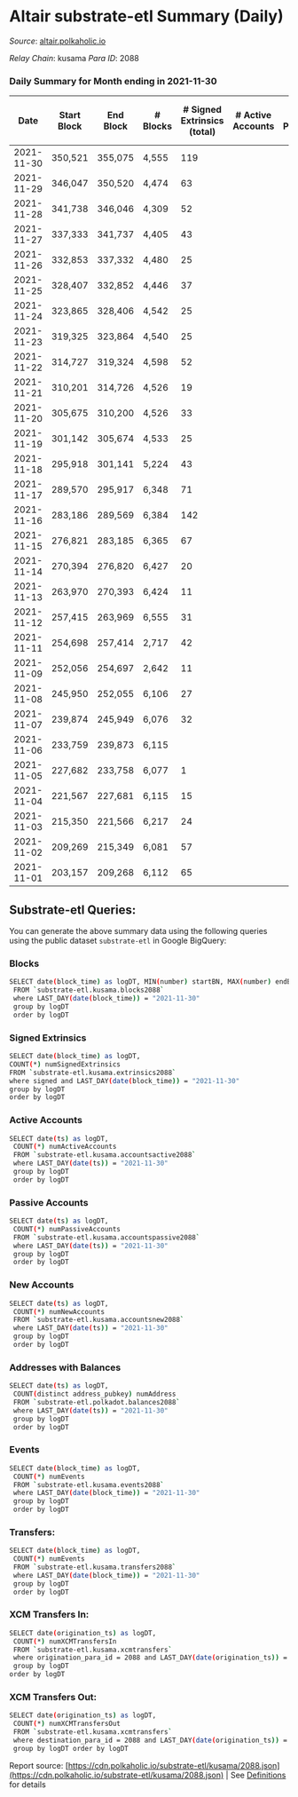 # Altair substrate-etl Summary (Daily)

_Source_: [altair.polkaholic.io](https://altair.polkaholic.io)

*Relay Chain*: kusama
*Para ID*: 2088



### Daily Summary for Month ending in 2021-11-30


| Date | Start Block | End Block | # Blocks | # Signed Extrinsics (total) | # Active Accounts | # Passive | # New | # Addresses with Balances | # Events | # Transfers | # XCM Transfers In | # XCM Transfers Out | Issues | 
| ---- | ----------- | --------- | -------- | --------------------------- | ----------------- | --------- | ----- | ------------------------- | -------- | ----------- | ------------------ | ------------------- | ------ |
| 2021-11-30 | 350,521 | 355,075 | 4,555 | 119 |  |  |  | 17,251 | 11,101 | 170 ($41,708.30) |   |   |  |
| 2021-11-29 | 346,047 | 350,520 | 4,474 | 63 |  |  |  | 17,084 | 9,651 | 58 ($97,387.29) |   |   |  |
| 2021-11-28 | 341,738 | 346,046 | 4,309 | 52 |  |  |  | 17,021 | 9,309 | 58 ($10,429.44) |   |   |  |
| 2021-11-27 | 337,333 | 341,737 | 4,405 | 43 |  |  |  | 16,964 | 9,315 | 42 ($16,746.75) |   |   |  |
| 2021-11-26 | 332,853 | 337,332 | 4,480 | 25 |  |  |  | 16,921 | 9,686 | 64 ($45,258.17) |   |   |  |
| 2021-11-25 | 328,407 | 332,852 | 4,446 | 37 |  |  |  | 16,862 | 9,523 | 54 ($28,050.51) |   |   |  |
| 2021-11-24 | 323,865 | 328,406 | 4,542 | 25 |  |  |  | 16,808 | 10,043 | 85 ($94,946.26) |   |   |  |
| 2021-11-23 | 319,325 | 323,864 | 4,540 | 25 |  |  |  |  | 10,403 | 118 ($78,442.19) |   |   |  |
| 2021-11-22 | 314,727 | 319,324 | 4,598 | 52 |  |  |  | 16,608 | 10,917 | 152 ($62,052.30) |   |   |  |
| 2021-11-21 | 310,201 | 314,726 | 4,526 | 19 |  |  |  | 16,459 | 10,794 | 157 ($78,775.56) |   |   |  |
| 2021-11-20 | 305,675 | 310,200 | 4,526 | 33 |  |  |  | 16,307 | 10,714 | 148 ($69,633.56) |   |   |  |
| 2021-11-19 | 301,142 | 305,674 | 4,533 | 25 |  |  |  | 16,160 | 12,124 | 276 ($140,435.19) |   |   |  |
| 2021-11-18 | 295,918 | 301,141 | 5,224 | 43 |  |  |  | 15,888 | 14,523 | 367 ($149,158.25) |   |   |  |
| 2021-11-17 | 289,570 | 295,917 | 6,348 | 71 |  |  |  | 15,523 | 19,862 | 647 ($599,732.90) |   |   |  |
| 2021-11-16 | 283,186 | 289,569 | 6,384 | 142 |  |  |  |  | 40,800 | 2,547 ($2,000,028.64) |   |   |  |
| 2021-11-15 | 276,821 | 283,185 | 6,365 | 67 |  |  |  | 12,407 | 21,595 | 804 ($582,688.11) |   |   |  |
| 2021-11-14 | 270,394 | 276,820 | 6,427 | 20 |  |  |  | 11,633 | 12,877 |   |   |   |  |
| 2021-11-13 | 263,970 | 270,393 | 6,424 | 11 |  |  |  | 11,633 | 12,863 |   |   |   |  |
| 2021-11-12 | 257,415 | 263,969 | 6,555 | 31 |  |  |  | 11,632 | 13,144 |   |   |   |  |
| 2021-11-11 | 254,698 | 257,414 | 2,717 | 42 |  |  |  | 11,631 | 5,478 |   |   |   |  |
| 2021-11-09 | 252,056 | 254,697 | 2,642 | 11 |  |  |  | 11,622 | 5,301 |   |   |   |  |
| 2021-11-08 | 245,950 | 252,055 | 6,106 | 27 |  |  |  | 11,620 | 12,244 |   |   |   |  |
| 2021-11-07 | 239,874 | 245,949 | 6,076 | 32 |  |  |  | 11,616 | 12,187 |   |   |   |  |
| 2021-11-06 | 233,759 | 239,873 | 6,115 |  |  |  |  | 11,616 | 12,234 |   |   |   |  |
| 2021-11-05 | 227,682 | 233,758 | 6,077 | 1 |  |  |  | 11,616 | 12,158 |   |   |   |  |
| 2021-11-04 | 221,567 | 227,681 | 6,115 | 15 |  |  |  |  | 12,248 |   |   |   |  |
| 2021-11-03 | 215,350 | 221,566 | 6,217 | 24 |  |  |  | 11,610 | 12,462 |   |   |   |  |
| 2021-11-02 | 209,269 | 215,349 | 6,081 | 57 |  |  |  |  | 12,222 |   |   |   |  |
| 2021-11-01 | 203,157 | 209,268 | 6,112 | 65 |  |  |  | 11,597 | 12,293 |   |   |   |  |

## Substrate-etl Queries:
You can generate the above summary data using the following queries using the public dataset `substrate-etl` in Google BigQuery:

### Blocks
```bash
SELECT date(block_time) as logDT, MIN(number) startBN, MAX(number) endBN, COUNT(*) numBlocks 
 FROM `substrate-etl.kusama.blocks2088`  
 where LAST_DAY(date(block_time)) = "2021-11-30" 
 group by logDT 
 order by logDT
```

### Signed Extrinsics
```bash
SELECT date(block_time) as logDT, 
COUNT(*) numSignedExtrinsics 
FROM `substrate-etl.kusama.extrinsics2088`  
where signed and LAST_DAY(date(block_time)) = "2021-11-30" 
group by logDT 
order by logDT
```

### Active Accounts
```bash
SELECT date(ts) as logDT, 
 COUNT(*) numActiveAccounts 
 FROM `substrate-etl.kusama.accountsactive2088` 
 where LAST_DAY(date(ts)) = "2021-11-30" 
 group by logDT 
 order by logDT
```

### Passive Accounts
```bash
SELECT date(ts) as logDT, 
 COUNT(*) numPassiveAccounts 
 FROM `substrate-etl.kusama.accountspassive2088` 
 where LAST_DAY(date(ts)) = "2021-11-30" 
 group by logDT 
 order by logDT
```

### New Accounts
```bash
SELECT date(ts) as logDT, 
 COUNT(*) numNewAccounts 
 FROM `substrate-etl.kusama.accountsnew2088` 
 where LAST_DAY(date(ts)) = "2021-11-30" 
 group by logDT
 order by logDT
```

### Addresses with Balances
```bash
SELECT date(ts) as logDT,
 COUNT(distinct address_pubkey) numAddress 
 FROM `substrate-etl.polkadot.balances2088` 
 where LAST_DAY(date(ts)) = "2021-11-30" 
 group by logDT 
 order by logDT
```

### Events
```bash
SELECT date(block_time) as logDT, 
 COUNT(*) numEvents 
 FROM `substrate-etl.kusama.events2088` 
 where LAST_DAY(date(block_time)) = "2021-11-30" 
 group by logDT 
 order by logDT
```

### Transfers:
```bash
SELECT date(block_time) as logDT, 
 COUNT(*) numEvents 
 FROM `substrate-etl.kusama.transfers2088` 
 where LAST_DAY(date(block_time)) = "2021-11-30" 
 group by logDT 
 order by logDT
```

### XCM Transfers In:
```bash
SELECT date(origination_ts) as logDT, 
 COUNT(*) numXCMTransfersIn 
 FROM `substrate-etl.kusama.xcmtransfers` 
 where origination_para_id = 2088 and LAST_DAY(date(origination_ts)) = "2021-11-30" 
 group by logDT 
order by logDT
```

### XCM Transfers Out:
```bash
SELECT date(origination_ts) as logDT, 
 COUNT(*) numXCMTransfersOut 
 FROM `substrate-etl.kusama.xcmtransfers` 
 where destination_para_id = 2088 and LAST_DAY(date(origination_ts)) = "2021-11-30" 
 group by logDT order by logDT
```


Report source: [https://cdn.polkaholic.io/substrate-etl/kusama/2088.json](https://cdn.polkaholic.io/substrate-etl/kusama/2088.json) | See [Definitions](/DEFINITIONS.md) for details
